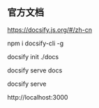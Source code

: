 ## 官方文档

https://docsify.js.org/#/zh-cn

npm i docsify-cli -g

docsify init ./docs

docsify serve docs

docsify serve

http://localhost:3000


